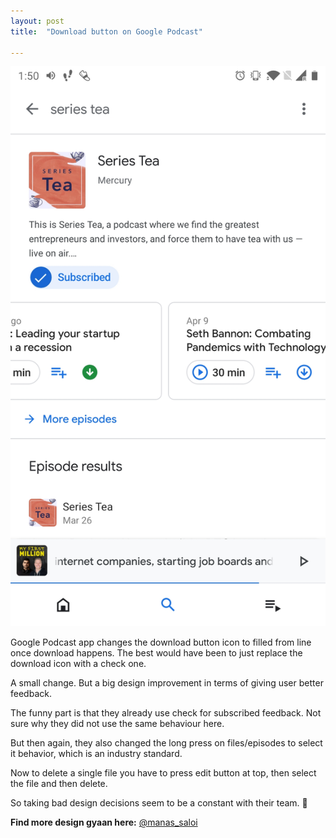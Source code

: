 ```yaml
---
layout: post
title:  "Download button on Google Podcast"

---
```


![Google Podcast](/assets/img/google_podcast.png)

Google Podcast app changes the download button icon to filled from line once download happens. The best would have been to just replace the download icon with a check one.

A small change. But a big design improvement in terms of giving user better feedback.

The funny part is that they already use check for subscribed feedback. Not sure why they did not use the same behaviour here.

But then again, they also changed the long press on files/episodes to select it behavior, which is an industry standard.

Now to delete a single file you have to press edit button at top, then select the file and then delete.

So taking bad design decisions seem to be a constant with their team. 🤷‍


**Find more design gyaan here:** [@manas_saloi](http://twitter.com/manas_saloi)
